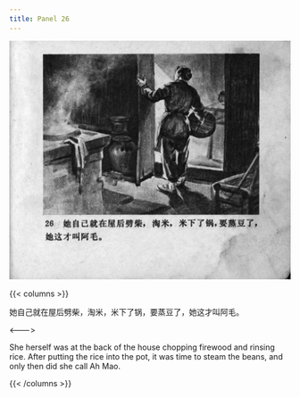 ```yaml
---
title: Panel 26
---
```


![zhufu panel](./../../images/zhufu/seifert0772_zf_0031_026.jpg)

{{< columns >}}

她自己就在屋后劈柴，淘米，米下了锅，要蒸豆了，她这才叫阿毛。

<--->

She herself was at the back of the house chopping firewood and rinsing rice. After putting the rice into the pot, it was time to steam the beans, and only then did she call Ah Mao.

{{< /columns >}}